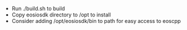 - Run ./build.sh to build
- Copy eosiosdk directory to /opt to install
- Consider adding /opt/eosiosdk/bin to path for easy access to eoscpp
